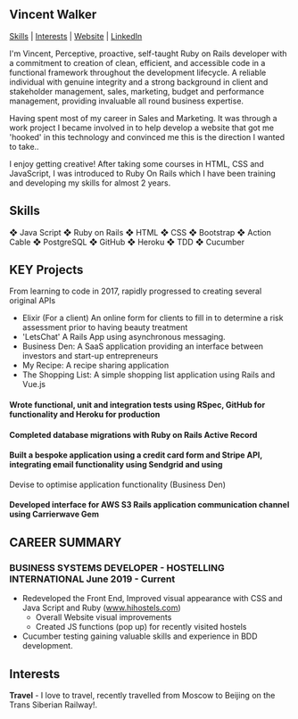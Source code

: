 ## Vincent Walker

[Skills](#skills) | [Interests](#interests) | [Website](https://www.vincethewalker.com/) | [LinkedIn](https://www.linkedin.com/in/vincethewalker/)

I'm Vincent,  Perceptive, proactive, self-taught Ruby on Rails developer with a commitment to creation of clean, efficient, and accessible code in a functional framework throughout the development lifecycle. A reliable individual with genuine integrity and a strong background in client and stakeholder management, sales, marketing, budget and performance management, providing invaluable all round business expertise.

Having spent most of my career in Sales and Marketing. It was through a work project I became involved in to help develop a website that got me 'hooked' in this technology and convinced me this is the direction I wanted to take..

I enjoy getting creative! After taking some courses in HTML, CSS and JavaScript, I was introduced to Ruby On Rails which I have been training and developing my skills for almost 2 years.

## Skills
❖ Java Script ❖ Ruby on Rails ❖ HTML ❖ CSS ❖ Bootstrap ❖ Action Cable
❖ PostgreSQL ❖ GitHub ❖ Heroku ❖ TDD ❖ Cucumber 

## KEY Projects

From learning to code in 2017, rapidly progressed to creating several original APIs
- Elixir (For a client) An online form for clients to fill in to determine a risk assessment prior to having beauty treatment
- 'LetsChat' A Rails App using asynchronous messaging.
- Business Den: A SaaS application providing an interface between investors and start-up entrepreneurs
- My Recipe: A recipe sharing application
- The Shopping List: A simple shopping list application using Rails and Vue.js
#### Wrote functional, unit and integration tests using RSpec, GitHub for functionality and Heroku for production
#### Completed database migrations with Ruby on Rails Active Record
#### Built a bespoke application using a credit card form and Stripe API, integrating email functionality using Sendgrid and using
Devise to optimise application functionality (Business Den)
#### Developed interface for AWS S3 Rails application communication channel using Carrierwave Gem

## CAREER SUMMARY

### BUSINESS SYSTEMS DEVELOPER - HOSTELLING INTERNATIONAL June 2019 - Current
* Redeveloped the Front End, Improved visual appearance with CSS and Java Script and Ruby (www.hihostels.com)
  - Overall Website visual improvements 
  - Created JS functions (pop up) for recently visited hostels
* Cucumber testing gaining valuable skills and experience in BDD development.

## Interests

**Travel** - I love to travel, recently travelled from Moscow to Beijing on the Trans Siberian Railway!.

